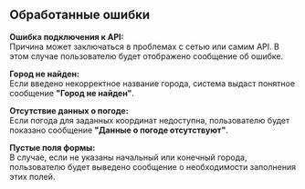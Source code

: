 ## Обработанные ошибки

**Ошибка подключения к API:**  
Причина может заключаться в проблемах с сетью или самим API. В этом случае пользователю будет отображено сообщение об ошибке.

**Город не найден:**  
Если введено некорректное название города, система выдаст понятное сообщение **"Город не найден"**.

**Отсутствие данных о погоде:**  
Если погода для заданных координат недоступна, пользователю будет показано сообщение **"Данные о погоде отсутствуют"**.

**Пустые поля формы:**  
В случае, если не указаны начальный или конечный города, пользователю будет выведено сообщение о необходимости заполнения этих полей.